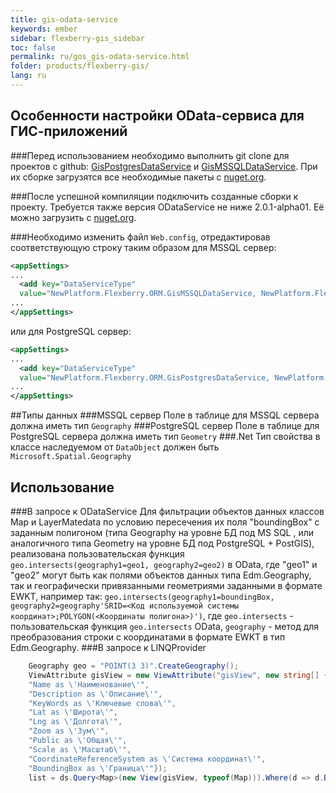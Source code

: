```yaml
---
title: gis-odata-service
keywords: ember
sidebar: flexberry-gis_sidebar
toc: false
permalink: ru/gos_gis-odata-service.html
folder: products/flexberry-gis/
lang: ru
---
```


## Особенности настройки OData-сервиса для ГИС-приложений
###Перед использованием необходимо выполнить git clone для проектов с github:
[GisPostgresDataService](https://github.com/Flexberry/NewPlatform.Flexberry.ORM.GisPostgresDataService) и 
[GisMSSQLDataService](https://github.com/Flexberry/NewPlatform.Flexberry.ORM.GisMSSQLDataService). 
При их сборке загрузятся все необходимые пакеты с [nuget.org](http://nuget.org/). 

###После успешной компиляции подключить созданные сборки к проекту. Требуется также версия ODataService не ниже 2.0.1-alpha01. Её можно загрузить с [nuget.org](https://www.nuget.org/packages/NewPlatform.Flexberry.ORM.ODataService/2.0.1-alpha01). 

###Необходимо изменить файл `Web.config`, отредактировав соответствующую строку таким образом для MSSQL сервер:
```xml
<appSettings>
...
  <add key="DataServiceType" 
  value="NewPlatform.Flexberry.ORM.GisMSSQLDataService, NewPlatform.Flexberry.ORM.GisMSSQLDataService" />
...
</appSettings>
```
или для PostgreSQL сервер:
```xml
<appSettings>
...
  <add key="DataServiceType" 
  value="NewPlatform.Flexberry.ORM.GisPostgresDataService, NewPlatform.Flexberry.ORM.GisPostgresDataService" />
...
</appSettings>
```
##Типы данных
###MSSQL сервер
Поле в таблице для MSSQL сервера должна иметь тип `Geography`
###PostgreSQL сервер
Поле в таблице для PostgreSQL сервера должна иметь тип `Geometry`
###.Net
Тип свойства в классе наследуемом от  `DataObject` должен быть `Microsoft.Spatial.Geography`

## Использование
###В запросе к ODataService
Для фильтрации объектов данных классов Map и LayerMatedata по условию пересечения их поля "boundingBox" с заданным полигоном (типа Geography на уровне БД под MS SQL , или аналогичного типа Geometry на уровне БД под PostgreSQL + PostGIS),
реализована пользовательская функция `geo.intersects(geography1=geo1, geography2=geo2)`  в OData, где "geo1" и "geo2" могут быть как полями объектов данных типа Edm.Geography, так и географически привязанными геометриями заданными в формате EWKT, например так: `geo.intersects(geography1=boundingBox, geography2=geography'SRID=<Код используемой системы координат>;POLYGON(<Координаты полигона>)')`, где `geo.intersects` -  пользовательская функция `geo.intersects` OData, `geography` - метод для преобразования строки с координатами в формате EWKT в тип Edm.Geography.
###В запросе к LINQProvider
```c#
    Geography geo = "POINT(3 3)".CreateGeography();
    ViewAttribute gisView = new ViewAttribute("gisView", new string[] {
    "Name as \'Наименование\'",
    "Description as \'Описание\'",
    "KeyWords as \'Ключевые слова\'",
    "Lat as \'Широта\'",
    "Lng as \'Долгота\'",
    "Zoom as \'Зум\'",
    "Public as \'Общая\'",
    "Scale as \'Масштаб\'",
    "CoordinateReferenceSystem as \'Система координат\'",
    "BoundingBox as \'Граница\'"});
    list = ds.Query<Map>(new View(gisView, typeof(Map))).Where(d => d.BoundingBox.GeoIntersects(geo2)).ToList();
```
